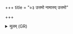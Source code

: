 +++
title = "०३ उत्तमो नामास्य् उत्तमो"

+++
<details><summary>मूलम् (GR)</summary>

उत्तमो नामास्य्  
उत्तमो नाम ते पिता ।  
यतः कुष्ठ प्रजायसे  
तत एह्य् अरिष्टतातये ॥
</details>